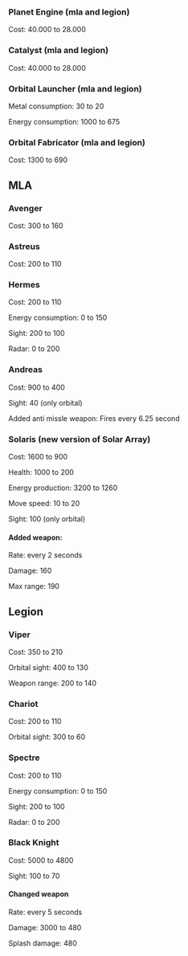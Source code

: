### Planet Engine (mla and legion)
Cost: 40.000 to 28.000

### Catalyst (mla and legion)
Cost: 40.000 to 28.000

### Orbital Launcher (mla and legion)
Metal consumption: 30 to 20

Energy consumption: 1000 to 675

### Orbital Fabricator (mla and legion)
Cost: 1300 to 690

## MLA

### Avenger
Cost: 300 to 160

### Astreus
Cost: 200 to 110

### Hermes
Cost: 200 to 110

Energy consumption: 0 to 150

Sight: 200 to 100

Radar: 0 to 200

### Andreas
Cost: 900 to 400

Sight: 40 (only orbital)

Added anti missle weapon: Fires every 6.25 second

### Solaris (new version of Solar Array)
Cost: 1600 to 900

Health: 1000 to 200

Energy production: 3200 to 1260

Move speed: 10 to 20

Sight: 100 (only orbital)

#### Added weapon: 

Rate: every 2 seconds

Damage: 160

Max range: 190

## Legion

### Viper
Cost: 350 to 210

Orbital sight: 400 to 130

Weapon range: 200 to 140

### Chariot
Cost: 200 to 110

Orbital sight: 300 to 60

### Spectre
Cost: 200 to 110

Energy consumption: 0 to 150

Sight: 200 to 100

Radar: 0 to 200

### Black Knight
Cost: 5000 to 4800

Sight: 100 to 70

#### Changed weapon
Rate: every 5 seconds

Damage: 3000 to 480

Splash damage: 480
